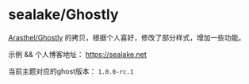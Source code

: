 # sealake/Ghostly

[Arasthel/Ghostly](https://github.com/Arasthel/Ghostly) 的拷贝，根据个人喜好，修改了部分样式，增加一些功能。

示例 && 个人博客地址： https://sealake.net

当前主题对应的ghost版本： `1.0.0-rc.1`
